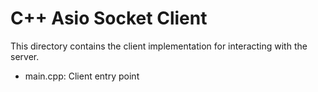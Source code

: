# C++ Asio Socket Client

This directory contains the client implementation for interacting with the server.

- main.cpp: Client entry point
